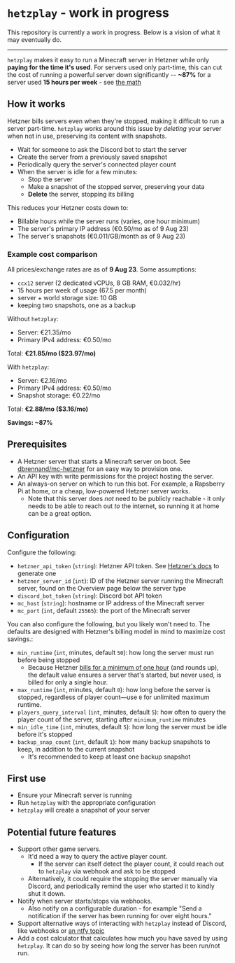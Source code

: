 # `hetzplay` - work in progress

This repository is currently a work in progress. Below is a vision of what it may eventually do.

---

`hetzplay` makes it easy to run a Minecraft server in Hetzner while only **paying for the time it's used**. For servers used only part-time, this can cut the cost of running a powerful server down significantly -- **~87%** for a server used **15 hours per week** - see [the math](#example-cost-comparison)

## How it works

Hetzner bills servers even when they're stopped, making it difficult to run a server part-time. `hetzplay` works around this issue by *deleting* your server when not in use, preserving its content with snapshots.

- Wait for someone to ask the Discord bot to start the server
- Create the server from a previously saved snapshot
- Periodically query the server's connected player count 
- When the server is idle for a few minutes:
  - Stop the server
  - Make a snapshot of the stopped server, preserving your data
  - **Delete** the server, stopping its billing

This reduces your Hetzner costs down to:

- Billable hours while the server runs (varies, one hour minimum)
- The server's primary IP address (€0.50/mo as of 9 Aug 23)
- The server's snapshots (€0.011/GB/month as of 9 Aug 23)

### Example cost comparison

All prices/exchange rates are as of **9 Aug 23**. Some assumptions:

- `ccx12` server (2 dedicated vCPUs, 8 GB RAM, €0.032/hr)
- 15 hours per week of usage (67.5 per month)
- server + world storage size: 10 GB
- keeping two snapshots, one as a backup

Without `hetzplay`:

- Server: €21.35/mo
- Primary IPv4 address: €0.50/mo

Total: **€21.85/mo ($23.97/mo)**

With `hetzplay`:

- Server: €2.16/mo
- Primary IPv4 address: €0.50/mo
- Snapshot storage: €0.22/mo

Total: **€2.88/mo ($3.16/mo)**

**Savings: ~87%**

## Prerequisites

- A Hetzner server that starts a Minecraft server on boot. See [dbrennand/mc-hetzner](https://github.com/dbrennand/mc-hetzner) for an easy way to provision one.
- An API key with write permissions for the project hosting the server.
- An always-on server on which to run this bot. For example, a Rapsberry Pi at home, or a cheap, low-powered Hetzner server works.
  - Note that this server does *not* need to be publicly reachable - it only needs to be able to reach out *to* the internet, so running it at home can be a great option.

## Configuration

Configure the following:

- `hetzner_api_token` (`string`): Hetzner API token. See [Hetzner's docs](https://docs.hetzner.com/cloud/api/getting-started/generating-api-token) to generate one
- `hetzner_server_id` (`int`): ID of the Hetzner server running the Minecraft server, found on the Overview page below the server type
- `discord_bot_token` (`string`): Discord bot API token
- `mc_host` (`string`): hostname or IP address of the Minecraft server
- `mc_port` (`int`, default `25565`): the port of the Minecraft server

You can also configure the following, but you likely won't need to. The defaults are designed with Hetzner's billing model in mind to maximize cost savings.:

- `min_runtime` (`int`,  minutes, default `50`): how long the server must run before being stopped
  - Because Hetzner [bills for a minimum of one hour](https://docs.hetzner.com/cloud/billing/faq#how-do-you-bill-your-servers) (and rounds up), the default value ensures a server that's started, but never used, is billed for only a single hour.
- `max_runtime` (`int`, minutes, default `0`): how long before the server is stopped, regardless of player count—use `0` for unlimited maximum runtime.
- `players_query_interval` (`int`, minutes, default `5`): how often to query the player count of the server, starting after `minimum_runtime` minutes
- `min_idle_time` (`int`, minutes, default `5`): how long the server must be idle before it's stopped
- `backup_snap_count` (`int`, default `1`): how many backup snapshots to keep, in addition to the current snapshot
  - It's recommended to keep at least one backup snapshot

## First use

- Ensure your Minecraft server is running
- Run `hetzplay` with the appropriate configuration
- `hetzplay` will create a snapshot of your server

## Potential future features

- Support other game servers.
  - It'd need a way to query the active player count.
    - If the server can itself detect the player count, it could reach out to `hetzplay` via webhook and ask to be stopped
  - Alternatively, it could require the stopping the server manually via Discord, and periodically remind the user who started it to kindly shut it down.
- Notify when server starts/stops via webhooks.
  - Also notify on a configurable duration - for example "Send a notification if the server has been running for over eight hours."
- Support alternative ways of interacting with `hetzplay` instead of Discord, like webhooks or [an ntfy topic](https://github.com/binwiederhier/ntfy)
- Add a cost calculator that calculates how much you have saved by using `hetzplay`. It can do so by seeing how long the server has been run/not run.